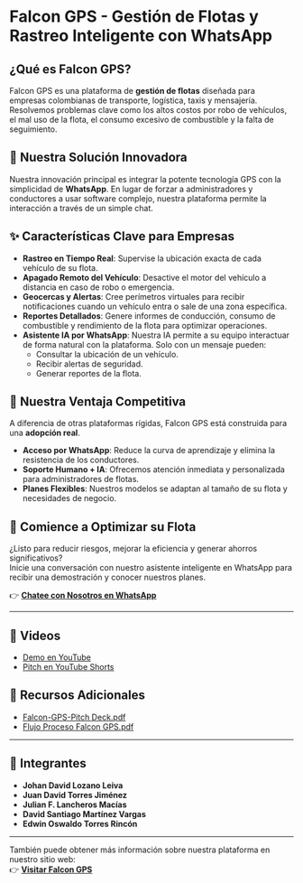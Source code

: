 # Falcon GPS - Gestión de Flotas y Rastreo Inteligente con WhatsApp 

## ¿Qué es Falcon GPS?

Falcon GPS es una plataforma de **gestión de flotas** diseñada para empresas colombianas de transporte, logística, taxis y mensajería. Resolvemos problemas clave como los altos costos por robo de vehículos, el mal uso de la flota, el consumo excesivo de combustible y la falta de seguimiento.

## 🌟 Nuestra Solución Innovadora

Nuestra innovación principal es integrar la potente tecnología GPS con la simplicidad de **WhatsApp**. En lugar de forzar a administradores y conductores a usar software complejo, nuestra plataforma permite la interacción a través de un simple chat.

## ✨ Características Clave para Empresas

* **Rastreo en Tiempo Real**: Supervise la ubicación exacta de cada vehículo de su flota.  
* **Apagado Remoto del Vehículo**: Desactive el motor del vehículo a distancia en caso de robo o emergencia.  
* **Geocercas y Alertas**: Cree perímetros virtuales para recibir notificaciones cuando un vehículo entra o sale de una zona específica.  
* **Reportes Detallados**: Genere informes de conducción, consumo de combustible y rendimiento de la flota para optimizar operaciones.  
* **Asistente IA por WhatsApp**: Nuestra IA permite a su equipo interactuar de forma natural con la plataforma. Solo con un mensaje pueden:  
  - Consultar la ubicación de un vehículo.  
  - Recibir alertas de seguridad.  
  - Generar reportes de la flota.  

## 🚀 Nuestra Ventaja Competitiva

A diferencia de otras plataformas rígidas, Falcon GPS está construida para una **adopción real**.

* **Acceso por WhatsApp**: Reduce la curva de aprendizaje y elimina la resistencia de los conductores.  
* **Soporte Humano + IA**: Ofrecemos atención inmediata y personalizada para administradores de flotas.  
* **Planes Flexibles**: Nuestros modelos se adaptan al tamaño de su flota y necesidades de negocio.  

## 🤝 Comience a Optimizar su Flota

¿Listo para reducir riesgos, mejorar la eficiencia y generar ahorros significativos?  
Inicie una conversación con nuestro asistente inteligente en WhatsApp para recibir una demostración y conocer nuestros planes.

👉 [**Chatee con Nosotros en WhatsApp**](https://api.whatsapp.com/send/?phone=14155238886&text&type=phone_number&app_absent=0)

---

## 🎥 Videos

- [Demo en YouTube](https://www.youtube.com/watch?v=hoKsmSg2OAs)  
- [Pitch en YouTube Shorts](https://www.youtube.com/shorts/6cQiseMC7WU)  

## 📂 Recursos Adicionales

- [Falcon-GPS-Pitch Deck.pdf](./Falcon-GPS-Pitch%20Deck.pdf)  
- [Flujo Proceso Falcon GPS.pdf](./Flujo%20Proceso%20Falcon%20GPS.pdf)  

---

## 👥 Integrantes

- **Johan David Lozano Leiva**  
- **Juan David Torres Jiménez**  
- **Julian F. Lancheros Macías**  
- **David Santiago Martínez Vargas**  
- **Edwin Oswaldo Torres Rincón**  

---

También puede obtener más información sobre nuestra plataforma en nuestro sitio web:  
👉 [**Visitar Falcon GPS**](https://v0-whats-app-car-loan-tracking.vercel.app)
